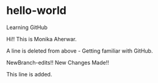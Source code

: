 # hello-world
Learning GitHub


Hi!!
This is Monika Aherwar.

A line is deleted from above - Getting familiar with GitHub.

NewBranch-edits!!
New Changes Made!!

This line is added.
